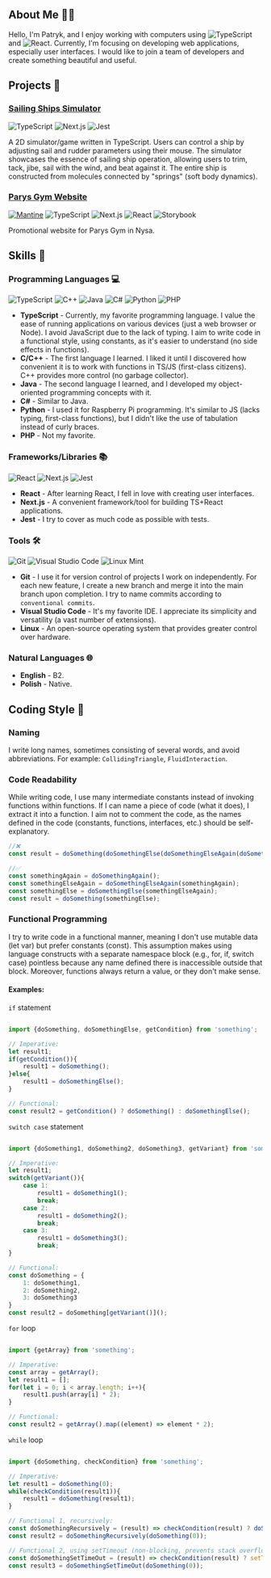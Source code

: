 ## About Me 👨‍💻
Hello, I'm Patryk, and I enjoy working with computers using ![TypeScript](https://img.shields.io/badge/typescript-%23007ACC.svg?style=for-the-badge&logo=typescript&logoColor=white) and ![React](https://img.shields.io/badge/react-%2320232a.svg?style=for-the-badge&logo=react&logoColor=%2361DAFB). Currently, I'm focusing on developing web applications, especially user interfaces. I would like to join a team of developers and create something beautiful and useful.

## Projects 📁
### [Sailing Ships Simulator](https://patrykjaseniuk.github.io/StatkiTSDocs/)
<!-- typescript, nextjs, jest -->
![TypeScript](https://img.shields.io/badge/typescript-%23007ACC.svg?style=for-the-badge&logo=typescript&logoColor=white)
![Next.js](https://img.shields.io/badge/Next-black?style=for-the-badge&logo=next.js&logoColor=white)
![Jest](https://img.shields.io/badge/-jest-%23C21325?style=for-the-badge&logo=jest&logoColor=white)

A 2D simulator/game written in TypeScript. Users can control a ship by adjusting sail and rudder parameters using their mouse. The simulator showcases the essence of sailing ship operation, allowing users to trim, tack, jibe, sail with the wind, and beat against it. The entire ship is constructed from molecules connected by "springs" (soft body dynamics).

### [Parys Gym Website](https://github.com/PatrykJaseniuk/ParysWeb)
<!-- mantine, typescript, nextjs, react, storybook -->
[![Mantine](https://img.shields.io/badge/-mantine-%23FFFFFF?style=for-the-badge&logo=mantine&logoColor=black)](https://mantine.dev/)
![TypeScript](https://img.shields.io/badge/typescript-%23007ACC.svg?style=for-the-badge&logo=typescript&logoColor=white)
![Next.js](https://img.shields.io/badge/Next-black?style=for-the-badge&logo=next.js&logoColor=white)
![React](https://img.shields.io/badge/react-%2320232a.svg?style=for-the-badge&logo=react&logoColor=%2361DAFB)
![Storybook](https://img.shields.io/badge/storybook-%23FF4785.svg?style=for-the-badge&logo=storybook&logoColor=white)

Promotional website for Parys Gym in Nysa.

## Skills 💪

### Programming Languages 💻
![TypeScript](https://img.shields.io/badge/typescript-%23007ACC.svg?style=for-the-badge&logo=typescript&logoColor=white)
![C++](https://img.shields.io/badge/c++-%2300599C.svg?style=for-the-badge&logo=c%2B%2B&logoColor=white)
![Java](https://img.shields.io/badge/java-%23ED8B00.svg?style=for-the-badge&logo=openjdk&logoColor=white)
![C#](https://img.shields.io/badge/c%23-%23239120.svg?style=for-the-badge&logo=c-sharp&logoColor=white)
![Python](https://img.shields.io/badge/python-3670A0?style=for-the-badge&logo=python&logoColor=ffdd54)
![PHP](https://img.shields.io/badge/php-%23777BB4.svg?style=for-the-badge&logo=php&logoColor=white)

- **TypeScript** - Currently, my favorite programming language. I value the ease of running applications on various devices (just a web browser or Node). I avoid JavaScript due to the lack of typing. I aim to write code in a functional style, using constants, as it's easier to understand (no side effects in functions).
- **C/C++** - The first language I learned. I liked it until I discovered how convenient it is to work with functions in TS/JS (first-class citizens). C++ provides more control (no garbage collector).
- **Java** - The second language I learned, and I developed my object-oriented programming concepts with it.
- **C#** - Similar to Java.
- **Python** - I used it for Raspberry Pi programming. It's similar to JS (lacks typing, first-class functions), but I didn't like the use of tabulation instead of curly braces.
- **PHP** - Not my favorite.

### Frameworks/Libraries 📚
![React](https://img.shields.io/badge/react-%2320232a.svg?style=for-the-badge&logo=react&logoColor=%2361DAFB)
![Next.js](https://img.shields.io/badge/Next-black?style=for-the-badge&logo=next.js&logoColor=white)
![Jest](https://img.shields.io/badge/-jest-%23C21325?style=for-the-badge&logo=jest&logoColor=white)

- **React** - After learning React, I fell in love with creating user interfaces.
- **Next.js** - A convenient framework/tool for building TS+React applications.
- **Jest** - I try to cover as much code as possible with tests.

### Tools 🛠
![Git](https://img.shields.io/badge/git-%23F05033.svg?style=for-the-badge&logo=git&logoColor=white)
![Visual Studio Code](https://img.shields.io/badge/Visual%20Studio%20Code-0078d7.svg?style=for-the-badge&logo=visual-studio-code&logoColor=white)
![Linux Mint](https://img.shields.io/badge/Linux%20Mint-87CF3E?style=for-the-badge&logo=Linux%20Mint&logoColor=white)

- **Git** - I use it for version control of projects I work on independently. For each new feature, I create a new branch and merge it into the main branch upon completion. I try to name commits according to `conventional commits`.
- **Visual Studio Code** - It's my favorite IDE. I appreciate its simplicity and versatility (a vast number of extensions).
- **Linux** - An open-source operating system that provides greater control over hardware.

### Natural Languages 🌐
- **English** - B2.
- **Polish** - Native.

## Coding Style 📝

### Naming
I write long names, sometimes consisting of several words, and avoid abbreviations. For example: `CollidingTriangle`, `FluidInteraction`.

### Code Readability
While writing code, I use many intermediate constants instead of invoking functions within functions. If I can name a piece of code (what it does), I extract it into a function. I aim not to comment the code, as the names defined in the code (constants, functions, interfaces, etc.) should be self-explanatory.

```typescript
//❌
const result = doSomething(doSomethingElse(doSomethingElseAgain(doSomethingAgain())));

//✅
const somethingAgain = doSomethingAgain();
const somethingElseAgain = doSomethingElseAgain(somethingAgain);
const somethingElse = doSomethingElse(somethingElseAgain);
const result = doSomething(somethingElse);
```

### Functional Programming

I try to write code in a functional manner, meaning I don't use mutable data (let var) but prefer constants (const). This assumption makes using language constructs with a separate namespace block (e.g., for, if, switch case) pointless because any name defined there is inaccessible outside that block. Moreover, functions always return a value, or they don't make sense.

#### Examples:
`if` statement

```typescript

import {doSomething, doSomethingElse, getCondition} from 'something';

// Imperative:
let result1;
if(getCondition()){
    result1 = doSomething();
}else{
    result1 = doSomethingElse();
}

// Functional:
const result2 = getCondition() ? doSomething() : doSomethingElse();
```
`switch case` statement

```typescript

import {doSomething1, doSomething2, doSomething3, getVariant} from 'something';

// Imperative:
let result1;
switch(getVariant()){
    case 1:
        result1 = doSomething1();
        break;
    case 2:
        result1 = doSomething2();
        break;
    case 3:
        result1 = doSomething3();
        break;
}

// Functional:
const doSomething = {
    1: doSomething1,
    2: doSomething2,
    3: doSomething3
}
const result2 = doSomething[getVariant()]();
```
`for` loop

```typescript

import {getArray} from 'something';

// Imperative:
const array = getArray();
let result1 = [];
for(let i = 0; i < array.length; i++){
    result1.push(array[i] * 2);
}

// Functional:
const result2 = getArray().map((element) => element * 2);
```
`while` loop

```typescript

import {doSomething, checkCondition} from 'something';

// Imperative:
let result1 = doSomething(0);
while(checkCondition(result1)){
    result1 = doSomething(result1);
}

// Functional 1, recursively:
const doSomethingRecursively = (result) => checkCondition(result) ? doSomethingRecursively(doSomething(result)) : result;
const result2 = doSomethingRecursively(doSomething(0));

// Functional 2, using setTimeout (non-blocking, prevents stack overflow, slower):
const doSomethingSetTimeOut = (result) => checkCondition(result) ? setTimeout(() => doSomethingSetTimeOut(doSomething(result))) : result;
const result3 = doSomethingSetTimeOut(doSomething(0));
```